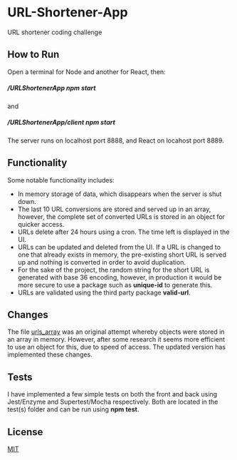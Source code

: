 # URL-Shortener-App

URL shortener coding challenge

## How to Run

Open a terminal for Node and another for React, then:

##### /URLShortenerApp npm start

and

##### /URLShortenerApp/client npm start

The server runs on localhost port 8888, and React on locahost port 8889.

## Functionality

Some notable functionality includes:

- In memory storage of data, which disappears when the server is shut down.
- The last 10 URL conversions are stored and served up in an array, however, the complete set of converted URLs is stored in an object for quicker access.
- URLs delete after 24 hours using a cron. The time left is displayed in the UI.
- URLs can be updated and deleted from the UI. If a URL is changed to one that already exists in memory, the pre-existing short URL is served up and nothing is converted in order to avoid duplication.
- For the sake of the project, the random string for the short URL is generated with base 36 encoding, however, in production it would be more secure to use a package such as **unique-id** to generate this.
- URLs are validated using the third party package **valid-url**.

## Changes

The file [urls_array]('./urls_array.js) was an original attempt whereby objects were stored in an array in memory. However, after some research it seems more efficient to use an object for this, due to speed of access.
The updated version has implemented these changes.

## Tests

I have implemented a few simple tests on both the front and back using Jest/Enzyme and Supertest/Mocha respectively. Both are located in the test(s) folder and can be run using **npm test**.

## License

[MIT](https://choosealicense.com/licenses/mit/)
